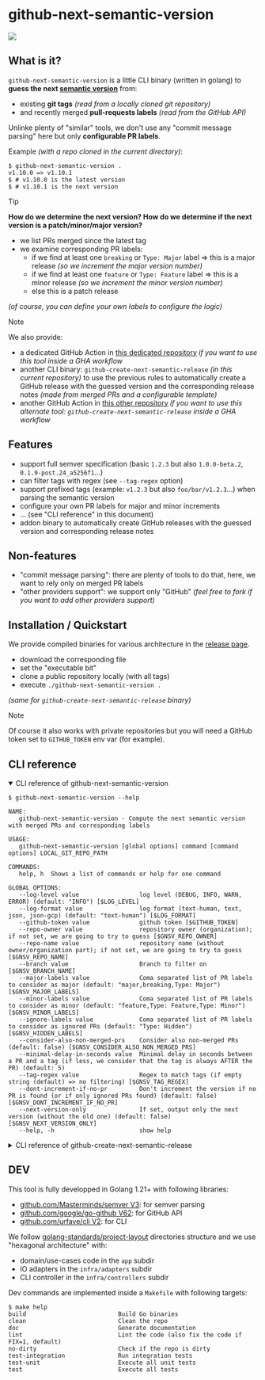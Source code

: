 # github-next-semantic-version

[![](https://img.shields.io/badge/go%20report-A+-brightgreen.svg?style=flat)](https://goreportcard.com/report/github.com/fabien-marty/github-next-semantic-version)

## What is it?

`github-next-semantic-version` is a little CLI binary (written in golang) to
**guess the next [semantic version](https://semver.org/)** from:

- existing **git tags** *(read from a locally cloned git repository)*
- and recently merged **pull-requests labels** *(read from the GitHub API)*

Unlinke plenty of "similar" tools, we don't use any "commit message parsing" here but only 
**configurable PR labels**.

Example *(with a repo cloned in the current directory)*:

```console
$ github-next-semantic-version .
v1.10.0 => v1.10.1
$ # v1.10.0 is the latest version
$ # v1.10.1 is the next version
```

> [!TIP]
> **How do we determine the next version? How do we determine if the next version is a patch/minor/major version?**
>
> - we list PRs merged since the latest tag
> - we examine corresponding PR labels:
>     - if we find at least one `breaking` or `Type: Major` label => this is a major release *(so we increment the major version number)*
>     - if we find at least one `feature` or `Type: Feature` label => this is a minor release *(so we increment the minor version number)*
>     - else this is a patch release
>
> *(of course, you can define your own labels to configure the logic)*

> [!NOTE]
> We also provide:
>
> - a dedicated GitHub Action in [this dedicated repository](https://github.com/fabien-marty/github-next-semantic-version-action) *if you want to use this tool inside a GHA workflow*
> - another CLI binary: `github-create-next-semantic-release` *(in this current repository)* to use the previous rules to automatically create a GitHub release with the guessed version and the corresponding release notes *(made from merged PRs and a configurable template)*
> - another GitHub Action in [this other repository](https://github.com/fabien-marty/github-create-next-semantic-release) *if you want to use this alternate tool: `github-create-next-semantic-release` inside a GHA workflow*

## Features

- support full semver specification (basic `1.2.3` but also `1.0.0-beta.2`, `0.1.9-post.24_a5256f1`...)
- can filter tags with regex (see `--tag-regex` option)
- support prefixed tags (example: `v1.2.3` but also `foo/bar/v1.2.3`...) when parsing the semantic version
- configure your own PR labels for major and minor increments
- ... (see "CLI reference" in this document)
- addon binary to automatically create GitHub releases with the guessed version and corresponding release notes

## Non-features

- "commit message parsing": there are plenty of tools to do that, here, we want to rely only on merged PR labels
- "other providers support": we support only "GitHub" *(feel free to fork if you want to add other providers support)*

## Installation / Quickstart

We provide compiled binaries for various architecture in the [release page](https://github.com/fabien-marty/github-next-semantic-version/releases).

- download the corresponding file
- set the "executable bit"
- clone a public repository locally (with all tags)
- execute `./github-next-semantic-version .`

*(same for `github-create-next-semantic-release` binary)*

> [!NOTE]
> Of course it also works with private repositories but you will need a GitHub token
> set to `GITHUB_TOKEN` env var (for example).

## CLI reference

<details open>

<summary>CLI reference of github-next-semantic-version</summary>

```console
$ github-next-semantic-version --help

NAME:
   github-next-semantic-version - Compute the next semantic version with merged PRs and corresponding labels

USAGE:
   github-next-semantic-version [global options] command [command options] LOCAL_GIT_REPO_PATH

COMMANDS:
   help, h  Shows a list of commands or help for one command

GLOBAL OPTIONS:
   --log-level value                 log level (DEBUG, INFO, WARN, ERROR) (default: "INFO") [$LOG_LEVEL]
   --log-format value                log format (text-human, text, json, json-gcp) (default: "text-human") [$LOG_FORMAT]
   --github-token value              github token [$GITHUB_TOKEN]
   --repo-owner value                repository owner (organization); if not set, we are going to try to guess [$GNSV_REPO_OWNER]
   --repo-name value                 repository name (without owner/organization part); if not set, we are going to try to guess [$GNSV_REPO_NAME]
   --branch value                    Branch to filter on [$GNSV_BRANCH_NAME]
   --major-labels value              Coma separated list of PR labels to consider as major (default: "major,breaking,Type: Major") [$GNSV_MAJOR_LABELS]
   --minor-labels value              Coma separated list of PR labels to consider as minor (default: "feature,Type: Feature,Type: Minor") [$GNSV_MINOR_LABELS]
   --ignore-labels value             Coma separated list of PR labels to consider as ignored PRs (default: "Type: Hidden") [$GNSV_HIDDEN_LABELS]
   --consider-also-non-merged-prs    Consider also non-merged PRs (default: false) [$GNSV_CONSIDER_ALSO_NON_MERGED_PRS]
   --minimal-delay-in-seconds value  Minimal delay in seconds between a PR and a tag (if less, we consider that the tag is always AFTER the PR) (default: 5)
   --tag-regex value                 Regex to match tags (if empty string (default) => no filtering) [$GNSV_TAG_REGEX]
   --dont-increment-if-no-pr         Don't increment the version if no PR is found (or if only ignored PRs found) (default: false) [$GNSV_DONT_INCREMENT_IF_NO_PR]
   --next-version-only               If set, output only the next version (without the old one) (default: false) [$GNSV_NEXT_VERSION_ONLY]
   --help, -h                        show help

```

</details>

<details>

<summary>CLI reference of github-create-next-semantic-release</summary>

```console
$ github-create-next-semantic-release --help

NAME:
   github-create-next-semantic-release - Create the next semantice release on GitHub (depending on the PRs merged since the last release)

USAGE:
   github-create-next-semantic-release [global options] command [command options] LOCAL_GIT_REPO_PATH

COMMANDS:
   help, h  Shows a list of commands or help for one command

GLOBAL OPTIONS:
   --log-level value                   log level (DEBUG, INFO, WARN, ERROR) (default: "INFO") [$LOG_LEVEL]
   --log-format value                  log format (text-human, text, json, json-gcp) (default: "text-human") [$LOG_FORMAT]
   --github-token value                github token [$GITHUB_TOKEN]
   --repo-owner value                  repository owner (organization); if not set, we are going to try to guess [$GNSV_REPO_OWNER]
   --repo-name value                   repository name (without owner/organization part); if not set, we are going to try to guess [$GNSV_REPO_NAME]
   --branch value                      Branch to filter on [$GNSV_BRANCH_NAME]
   --major-labels value                Coma separated list of PR labels to consider as major (default: "major,breaking,Type: Major") [$GNSV_MAJOR_LABELS]
   --minor-labels value                Coma separated list of PR labels to consider as minor (default: "feature,Type: Feature,Type: Minor") [$GNSV_MINOR_LABELS]
   --ignore-labels value               Coma separated list of PR labels to consider as ignored PRs (default: "Type: Hidden") [$GNSV_HIDDEN_LABELS]
   --consider-also-non-merged-prs      Consider also non-merged PRs (default: false) [$GNSV_CONSIDER_ALSO_NON_MERGED_PRS]
   --minimal-delay-in-seconds value    Minimal delay in seconds between a PR and a tag (if less, we consider that the tag is always AFTER the PR) (default: 5)
   --tag-regex value                   Regex to match tags (if empty string (default) => no filtering) [$GNSV_TAG_REGEX]
   --release-draft                     if set, the release is created in draft mode (default: false) [$GNSV_RELEASE_DRAFT]
   --release-body-template value       golang template to generate the release body (default: "{{ range . }}- {{.Title}} (#{{.Number}})\n{{ end }}") [$GNSV_RELEASE_BODY_TEMPLATE]
   --release-body-template-path value  golang template path to generate the release body (if set, release-body-template option is ignored) [$GNSV_RELEASE_BODY_TEMPLATE_PATH]
   --release-force                     if set, force the version bump and the creation of a release (even if there is no PR) (default: false) [$GNSV_RELEASE_FORCE]
   --help, -h                          show help

```

</details>

## DEV

This tool is fully developped in Golang 1.21+ with following libraries:

- [github.com/Masterminds/semver V3](https://github.com/Masterminds/semver/): for semver parsing
- [github.com/google/go-github V62](https://github.com/google/go-github/): for GitHub API 
- [github.com/urfave/cli V2](https://github.com/urfave/cli/): for CLI

We follow [golang-standards/project-layout](https://github.com/golang-standards/project-layout) directories structure
and we use "hexagonal architecture" with:
- domain/use-cases code in the `app` subdir
- IO adapters in the `infra/adapters` subdir
- CLI controller in the `infra/controllers` subdir

Dev commands are implemented inside a `Makefile` with following targets:

```console
$ make help
build                          Build Go binaries
clean                          Clean the repo
doc                            Generate documentation
lint                           Lint the code (also fix the code if FIX=1, default)
no-dirty                       Check if the repo is dirty
test-integration               Run integration tests
test-unit                      Execute all unit tests
test                           Execute all tests 

```